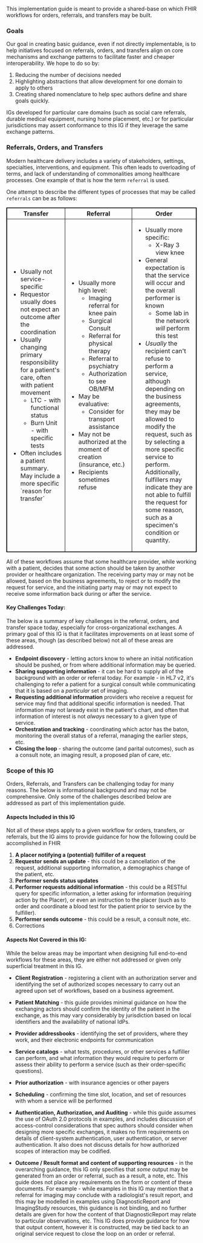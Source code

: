 This implementation guide is meant to provide a shared-base on which FHIR workflows for orders, referrals, and transfers may be built.

### Goals
Our goal in creating basic guidance, even if not directly implementable, is to help initiatives focused on referrals, orders, and transfers align on core mechanisms and exchange patterns to facilitate faster and cheaper interoperability. We hope to do so by:
1. Reducing the number of decisions needed
2. Highlighting abstractions that allow development for one domain to apply to others
3. Creating shared nomenclature to help spec authors define and share goals quickly. 

IGs developed for particular care domains (such as social care referrals, durable medical equipment, nursing home placement, etc.) or for particular jurisdictions may assert conformance to this IG if they leverage the same exchange patterns.

### Referrals, Orders, and Transfers
Modern healthcare delivery includes a variety of stakeholders, settings, specialties, interventions, and equipment. This often leads to overloading of terms, and lack of understanding of commonalities among healthcare processes. One example of that is how the term `referral` is used.

One attempt to describe the different types of processes that may be called `referrals` can be as follows:

<table border="1" borderspacing="0" style='border: 1px solid black; border-collapse: collapse' class="table">
    <thead>
      <tr class="header">
        <th class="col-1">Transfer</th>
        <th class="col-1">Referral</th>
        <th class="col-1">Order</th>
      </tr>
    </thead>
    <tbody>
      <tr class="odd">
        <td>
          <ul>
            <li>Usually not service-specific</li>
            <li>Requestor usually does not expect an outcome after the coordination</li>
            <li>Usually changing primary responsibility for a patient's care, often with patient movement
              <ul>
                <li>LTC - with functional status</li>
                <li>Burn Unit - with specific tests</li>
              </ul>
            </li>
            <li>Often includes a patient summary. May include a more specific `reason for transfer`</li>
          </ul>
        </td>
        <td>
          <ul>
            <li>Usually more high level:
              <ul>
                <li>Imaging referral for knee pain</li>
                <li>Surgical Consult</li>
                <li>Referral for physical therapy</li>
                <li>Referral to psychiatry</li>
                <li>Authorization to see OB/MFM</li>
              </ul>
            </li>
            <li>May be evaluative:
              <ul>
                <li>Consider for transport assistance</li>
              </ul>
            </li>
            <li>
              May not be authorized at the moment of creation (insurance, etc.)
            </li>
            <li>
              Recipients sometimes refuse
            </li>
          </ul>
        </td>
        <td>
          <ul>
            <li>Usually more specific:
              <ul>
                <li>X-Ray 3 view knee</li>
              </ul>
            </li>
            <li>General expectation is that the service will occur and the overall performer is known
              <ul>
                <li>Some lab in the network <em>will</em> perform this test</li>
              </ul>
            </li>
            <li><em>Usually</em> the recipient can't refuse to perform a service, although depending on the business agreements, they may be allowed to modify the request, such as by selecting a more specific service to perform. Additionally, fulfillers may indicate they are not able to fulfill the request for some reason, such as a specimen's condition or quantity.
            </li>
          </ul>
        </td>
      </tr>
    </tbody>
  </table>

All of these workflows assume that some healthcare provider, while working with a patient, decides that some action should be taken by another provider or healthcare organization. The receiving party may or may not be allowed, based on the business agreements, to reject or to modify the request for service, and the initiating party may or may not expect to receive some information back during or after the service.

#### Key Challenges Today:
The below is a summary of key challenges in the referral, orders, and transfer space today, especially for cross-organizational exchanges. A primary goal of this IG is that it facilitates improvements on at least some of these areas, though (as described below) not all of these areas are addressed.

* **Endpoint discovery** - letting actors know to where an initial notification should be pushed, or from where additional information may be queried.
* **Sharing supporting information** - it can be hard to supply all of the background with an order or referral today. For example - in HL7 v2, it's challenging to refer a patient for a surgical consult while communicating that it is based on a _particular_ set of imaging.
* **Requesting additional information** providers who receive a request for service may find that additional specific information is needed. That information may not laready exist in the patient's chart, and often that information of interest is not _always_ necessary to a given type of service. 
* **Orchestration and tracking** - coordinating which actor has the baton, monitoring the overall status of a referral, managing the earlier steps, etc.
* **Closing the loop** - sharing the outcome (and parital outcomes), such as a consult note, an imaging result, a proposed plan of care, etc. 

### Scope of this IG
Orders, Referrals, and Transfers can be challenging today for many reasons. The below is informational background and may not be comprehensive. Only some of the challenges described below are addressed as part of this implementation guide. 

#### Aspects Included in this IG
Not all of these steps apply to a given workflow for orders, transfers, or referrals, but the IG aims to provide guidance for how the following could be accomplished in FHIR
1. **A placer notifying a (potential) fulfiller of a request**
2. **Requestor sends an update** - this could be a cancellation of the request, additional supporting information, a demographics change of the patient, etc.
3. **Performer sends status updates**
4. **Performer requests additional information** - this could be a RESTful query for specific information, a letter asking for information (requiring action by the Placer), or even an instruction to the placer (such as to order and coordinate a blood test for the patient prior to service by the fulfiller). 
5. **Performer sends outcome** - this could be a result, a consult note, etc.
6. Corrections

#### Aspects Not Covered in this IG:
While the below areas may be important when designing full end-to-end workflows for these areas, they are either not addressed or given only superficial treatment in this IG. 

* **Client Registration** - registering a client with an authorization server and identifying the set of authorized scopes necessary to carry out an agreed upon set of workflows, based on a business agreement.
* **Patient Matching** - this guide provides minimal guidance on how the exchanging actors should confirm the identity of the patient in the exchange, as this may vary considerably by jurisdiction based on local identifiers and the availability of national IdPs. 
* **Provider addressbooks** - identifying the set of providers, where they work, and their electronic endpoints for communication
* **Service catalogs** - what tests, procedures, or other services a fulfiller can perform, and what information they would require to perform or assess their ability to perform a service (such as their order-specific questions).
* **Prior authorization** - with insurance agencies or other payers
* **Scheduling** - confirming the time slot, location, and set of resources with whom a service will be performed

* **Authentication, Authorization, and Auditing** - while this guide assumes the use of OAuth 2.0 protocols in examples, and includes discussion of access-control considerations that spec authors should consider when designing more specific exchanges, it makes no firm requirements on details of client-system authentication, user authentication, or server authentication. It also does not discuss details for how authorized scopes of interaction may be codified.
* **Outcome / Result format and content of supporting resources** - in the overarching guidance, this IG only specifies that _some_ output may be generated from an order or referral, such as a result, a note, etc. This guide does not place any requirements on the form or content of these documents. For example - while examples in this IG may mention that a referral for imaging may conclude with a radiologist's result report, and this may be modelled in examples using DiagnosticReport and ImagingStudy resources, this guidance is not binding, and no further details are given for how the content of that DiagnosticReport may relate to particular observations, etc. This IG does provide guidance for how that output content, however it is constructed, may be tied back to an original service request to close the loop on an order or referral. 

